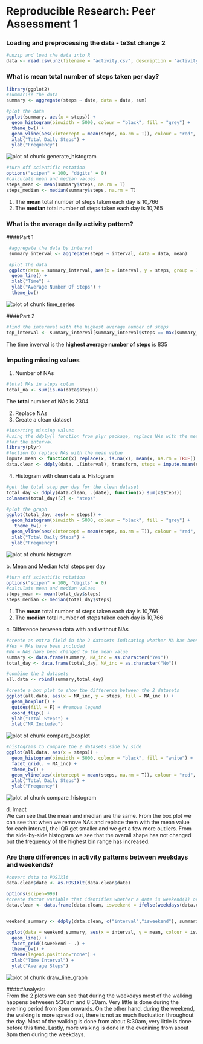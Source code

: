 # Reproducible Research: Peer Assessment 1


### Loading and preprocessing the data - te3st change 2

```r
#unzip and load the data into R
data <- read.csv(unz(filename = "activity.csv", description = "activity.zip"))
```

### What is mean total number of steps taken per day?


```r
library(ggplot2)
#summarise the data
summary <- aggregate(steps ~ date, data = data, sum)

#plot the data
ggplot(summary, aes(x = steps)) + 
  geom_histogram(binwidth = 5000, colour = "black", fill = "grey") +
  theme_bw() +
  geom_vline(aes(xintercept = mean(steps, na.rm = T)), colour = "red", linetype = "dashed", size = 1) +
  xlab("Total Daily Steps") +
  ylab("Frequency")
```

![plot of chunk generate_histogram](./PA1_template_files/figure-html/generate_histogram.png) 


```r
#turn off scientific notation
options("scipen" = 100, "digits" = 0)
#calculate mean and median values
steps_mean <- mean(summary$steps, na.rm = T)
steps_median <- median(summary$steps, na.rm = T)
```

1. The **mean** total number of steps taken each day is 10,766  
2. The **median** total number of steps taken each day is 10,765

### What is the average daily activity pattern?
####Part 1

```r
 #aggregate the data by interval 
 summary_interval <- aggregate(steps ~ interval, data = data, mean)

 #plot the data
 ggplot(data = summary_interval, aes(x = interval, y = steps, group = 1)) + 
  geom_line() +
  xlab("Time") +
  ylab("Average Number Of Steps") +
  theme_bw()
```

![plot of chunk time_series](./PA1_template_files/figure-html/time_series.png) 

####Part 2


```r
#find the internval with the highest average number of steps
top_interval <- summary_interval[summary_interval$steps == max(summary_interval$steps),1]
```

The time inverval is the **highest average number of steps** is 835


### Imputing missing values

1. Number of NAs

```r
#total NAs in steps colum
total_na <- sum(is.na(data$steps))
```

The **total** number of NAs is 2304

2. Replace NAs
3. Create a clean dataset

```r
#inserting missing values
#using the ddply() function from plyr package, replace NAs with the mean value 
#for the interval
library(plyr)
#fuction to replace NAs with the mean value
impute.mean <- function(x) replace(x, is.na(x), mean(x, na.rm = TRUE))
data.clean <- ddply(data, .(interval), transform, steps = impute.mean(steps))
```

4. Histogram with clean data
a. Histogram

```r
#get the total step per day for the clean dataset
total_day <- ddply(data.clean, .(date), function(x) sum(x$steps))
colnames(total_day)[2] <- "steps"

#plot the graph
ggplot(total_day, aes(x = steps)) +
  geom_histogram(binwidth = 5000, colour = "black", fill = "grey") +
   theme_bw() +
  geom_vline(aes(xintercept = mean(steps, na.rm = T)), colour = "red", linetype = "dashed", size = 1) +
  xlab("Total Daily Steps") +
  ylab("Frequency")
```

![plot of chunk histogram](./PA1_template_files/figure-html/histogram.png) 

b. Mean and Median total steps per day  


```r
#turn off scientific notation
options("scipen" = 100, "digits" = 0)
#calculate mean and median values
steps_mean <- mean(total_day$steps)
steps_median <- median(total_day$steps)
```

1. The **mean** total number of steps taken each day is 10,766  
2. The **median** total number of steps taken each day is 10,766

c. Difference between data with and without NAs  


```r
#create an extra field in the 2 datasets indicating whether NA has been included or changed
#Yes = NAs have been included
#No = NAs have been changed to the mean value
summary <- data.frame(summary, NA_inc = as.character("Yes"))
total_day <- data.frame(total_day, NA_inc = as.character("No"))

#combine the 2 datasets
all.data <- rbind(summary,total_day)

#create a box plot to show the difference between the 2 datasets
ggplot(all.data, aes(x = NA_inc, y = steps, fill = NA_inc )) + 
  geom_boxplot() +
  guides(fill = F) + #remove legend
  coord_flip() +
  ylab("Total Steps") +
  xlab("NA Included")
```

![plot of chunk compare_boxplot](./PA1_template_files/figure-html/compare_boxplot.png) 


```r
#histograms to compare the 2 datasets side by side
ggplot(all.data, aes(x = steps)) + 
  geom_histogram(binwidth = 5000, colour = "black", fill = "white") +
  facet_grid(. ~ NA_inc) +
  theme_bw() +
  geom_vline(aes(xintercept = mean(steps, na.rm = T)), colour = "red", linetype = "dashed", size = 1) +
  xlab("Total Daily Steps") +
  ylab("Frequency")
```

![plot of chunk compare_histogram](./PA1_template_files/figure-html/compare_histogram.png) 

d. Imact  
We can see that the mean and median are the same. From the box plot we can see that when we remove NAs and replace them with the mean value for each interval, the IQR get smaller and we get a few more outliers.
From the side-by-side histogram we see that the overall shape has not changed but the frequency of the highest bin range has increased.

### Are there differences in activity patterns between weekdays and weekends?


```r
#covert data to POSIXlt
data.clean$date <- as.POSIXlt(data.clean$date)

options(scipen=999)
#create factor variable that identifies whether a date is weekend(1) or not(0)
data.clean <- data.frame(data.clean, isweekend = ifelse(weekdays(data.clean$date, abbreviate = T) == "Sun" | weekdays(data.clean$date,abbreviate = T) == "Sat","Weekend","Weekday"))


weekend_summary <- ddply(data.clean, c("interval","isweekend"), summarise, mean = mean(steps))
```


```r
ggplot(data = weekend_summary, aes(x = interval, y = mean, colour = isweekend)) +
  geom_line() +
  facet_grid(isweekend ~ .) +
  theme_bw() +
  theme(legend.position="none") +
  xlab("Time Interval") +
  ylab("Average Steps")
```

![plot of chunk draw_line_graph](./PA1_template_files/figure-html/draw_line_graph.png) 

#####Analysis:  
From the 2 plots we can see that during the weekdays most of the walking happens betweeen 5:30am and 8:30am. Very little is done during the evening period from 8pm onwards. 
On the other hand, during the weekend, the walking is more spread out, there is not as much fluctuation throughout the day. Most of the walking is done from about 8:30am, very little is done before this time. Lastly, more walking is done in the evenining from about 8pm then during the weekdays.

